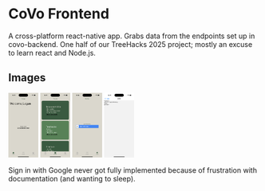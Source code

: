 # CoVo Frontend


A cross-platform react-native app. Grabs data from the endpoints set up in covo-backend. One half of our TreeHacks 2025 project; mostly an excuse to learn react and Node.js.


## Images

<img src="readme-assets/simulator-home.png" style="max-width: 60px;">
<img src="readme-assets/simulator treehacks.png" style="max-width: 60px;">
<img src="readme-assets/sign in with google.png" style="max-width: 60px;">
<img src="readme-assets/simulator-event-info.png" style="max-width: 60px;">

Sign in with Google never got fully implemented because of frustration with documentation (and wanting to sleep).
